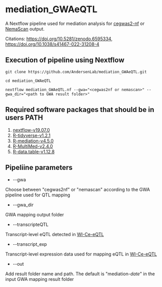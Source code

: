 # mediation_GWAeQTL

A Nextflow pipeline used for mediation analysis for [cegwas2-nf](https://github.com/AndersenLab/cegwas2-nf) or [NemaScan](https://github.com/AndersenLab/NemaScan) output.

Citations: https://doi.org/10.5281/zenodo.6595334,  https://doi.org/10.1038/s41467-022-31208-4

## Execution of pipeline using Nextflow
```
git clone https://github.com/AndersenLab/mediation_GWAeQTL.git

cd mediation_GWAeQTL

nextflow mediation_GWAeQTL.nf --gwa="<cegwas2nf or nemascan>" --gwa_dir="<path to GWA result folder>"

```


## Required software packages that should be in users PATH

1. [nextflow-v19.07.0](https://www.nextflow.io/docs/latest/getstarted.html)
2. [R-tidyverse-v1.2.1](https://www.tidyverse.org/)
3. [R-mediation-v4.5.0](https://github.com/kosukeimai/mediation)
4. [R-MultiMed-v2.4.0](https://github.com/SiminaB/MultiMed)
5. [R-data.table-v1.12.8](https://cran.r-project.org/web/packages/data.table/index.html)



## Pipeliine parameters

* --gwa

Choose between "cegwas2nf" or "nemascan" according to the GWA pipeline used for QTL mapping 

* --gwa_dir

GWA mapping output folder

* --transcripteQTL

Transcript-level eQTL detected in [WI-Ce-eQTL](https://github.com/AndersenLab/WI-Ce-eQTL) 

* --transcript_exp

Transcript-level expression data used for mapping eQTL in [WI-Ce-eQTL](https://github.com/AndersenLab/WI-Ce-eQTL) 

* --out

Add result folder name and path. The default is "mediation-*date*" in the input GWA mapping result folder

 
 

